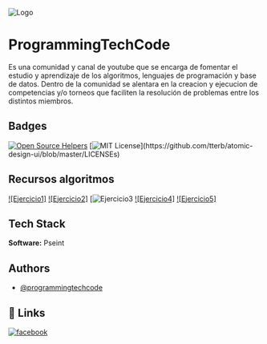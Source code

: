 
![Logo](https://programmingtechcode.github.io/images/logo.png)


# ProgrammingTechCode

Es una comunidad y canal de youtube que se encarga de fomentar el estudio y aprendizaje de los algoritmos, lenguajes de programación y base de datos. Dentro de la comunidad se alentara en la creacion y ejecucion de competencias y/o torneos que faciliten la resolución de problemas entre los distintos miembros.




## Badges

[![Open Source Helpers](https://www.codetriage.com/programmingtechcode/algoritmos/badges/users.svg)](https://www.codetriage.com/programmingtechcode/algoritmos)
[![MIT License](https://img.shields.io/apm/l/atomic-design-ui.svg?)](https://github.com/tterb/atomic-design-ui/blob/master/LICENSEs)


## Recursos algoritmos
[![Ejercicio1]](https://github.com/programmingtechcode/algoritmos/tree/main/Ejercicios/Ejercicio1)
[![Ejercicio2]](https://github.com/programmingtechcode/algoritmos/tree/main/Ejercicios/Ejercicio2)
[![Ejercicio3](https://github.com/programmingtechcode/algoritmos/tree/main/Ejercicios/Ejercicio3)
[![Ejercicio4]](https://github.com/programmingtechcode/algoritmos/tree/main/Ejercicios/Ejercicio4)
[![Ejercicio5]](https://github.com/programmingtechcode/algoritmos/tree/main/Ejercicios/Ejercicio5)

## Tech Stack

**Software:** Pseint



## Authors

- [@programmingtechcode](https://github.com/programmingtechcode)


## 🔗 Links

[![facebook](https://img.shields.io/badge/facebook-1DA1F2?style=for-the-badge&logo=twitter&logoColor=white)](https://www.facebook.com/Programingtechcode/)


